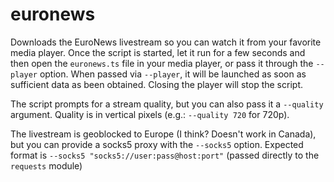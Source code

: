 # euronews

Downloads the EuroNews livestream so you can watch it from your favorite media player.
Once the script is started, let it run for a few seconds and then open the `euronews.ts` file in your media player, or pass it through the `--player` option. When passed via `--player`, it will be launched as soon as sufficient data as been obtained. Closing the player will stop the script.

The script prompts for a stream quality, but you can also pass it a `--quality` argument. Quality is in vertical pixels (e.g.: `--quality 720` for 720p).

The livestream is geoblocked to Europe (I think? Doesn't work in Canada), but you can provide a socks5 proxy with the `--socks5` option. Expected format is `--socks5 "socks5://user:pass@host:port"` (passed directly to the `requests` module)